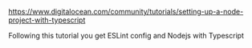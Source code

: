 https://www.digitalocean.com/community/tutorials/setting-up-a-node-project-with-typescript

Following this tutorial you get ESLint config and Nodejs with Typescript


